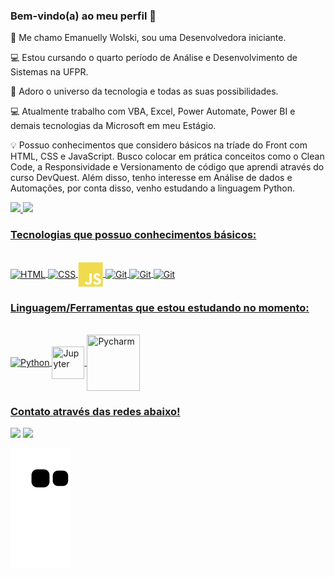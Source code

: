 ### Bem-vindo(a) ao meu perfil 🙂

📍 Me chamo Emanuelly Wolski, sou uma Desenvolvedora iniciante.

💻 Estou cursando o quarto período de Análise e Desenvolvimento de Sistemas na UFPR.

🚀 Adoro o universo da tecnologia e todas as suas possibilidades.

💻 Atualmente trabalho com VBA, Excel, Power Automate, Power BI e demais tecnologias da Microsoft em meu Estágio.

💡 Possuo conhecimentos que considero básicos na tríade do Front com HTML, CSS e JavaScript. Busco colocar em prática conceitos como o Clean Code, a Responsividade e Versionamento de código que aprendi através do curso DevQuest. Além disso, tenho interesse em Análise de dados e Automações, por conta disso, venho estudando a linguagem Python.
 <div>
  <a href="https://github.com/Emanuelly-Wolski">
  <img height="180em" src="https://github-readme-stats.vercel.app/api?username=Emanuelly-Wolski&show_icons=true&theme=tokyonight&include_all_commits=true&count_private=true"/>
  <img height="180em" src="https://github-readme-stats.vercel.app/api/top-langs/?username=Emanuelly-Wolski&layout=compact&langs_count=6&theme=tokyonight"/>
</div>
 
 ### Tecnologias que possuo conhecimentos básicos:
<div style="display: inline_block"><br>
  <img align="center" title="HTML"alt="HTML" height="40"width="40" src="https://cdn.jsdelivr.net/gh/devicons/devicon/icons/html5/html5-plain-wordmark.svg">
  <img align="center" title="CSS"alt="CSS" height="40"width="40" src="https://cdn.jsdelivr.net/gh/devicons/devicon/icons/css3/css3-plain-wordmark.svg">
  <img align="center" title="Javascript" alt="Javascript" height="40"width="40" src="https://raw.githubusercontent.com/devicons/devicon/master/icons/javascript/javascript-plain.svg">
  <img align="center" title="Git"alt="Git" height="44"width="44" src="https://cdn.jsdelivr.net/gh/devicons/devicon/icons/git/git-plain-wordmark.svg" />
  <img align="center" title="Vs Code"alt="Git" height="40"width="40" src="https://cdn.jsdelivr.net/gh/devicons/devicon/icons/vscode/vscode-original-wordmark.svg" />
  <img align="center" title="Figma"alt="Git" height="40"width="40"src="https://cdn.jsdelivr.net/gh/devicons/devicon/icons/figma/figma-original.svg" />
</div>
 
 ### Linguagem/Ferramentas que estou estudando no momento:
 <div style="display: inline_block"><br>
   <img align="center" title="Python"alt="Python" height="52"width="52"src="https://cdn.jsdelivr.net/gh/devicons/devicon/icons/python/python-original-wordmark.svg" />
   <img align="center" title="Jupyter" height="52"width="52"src="https://cdn.jsdelivr.net/gh/devicons/devicon/icons/jupyter/jupyter-original-wordmark.svg" />
   <img align="center" title="Pycharm" height="90"width="85"src="https://cdn.jsdelivr.net/gh/devicons/devicon/icons/pycharm/pycharm-original-wordmark.svg" />
</div>
 
  ### Contato através das redes abaixo!
 
<div> 

  <a href = "mailto:wolski.reserva@gmail.com"><img src="https://img.shields.io/badge/-Gmail-%23333?style=for-the-badge&logo=gmail&logoColor=white" target="_blank"></a>
  <a href="https://www.linkedin.com/in/emanuelly-wolski" target="_blank"><img src="https://img.shields.io/badge/-LinkedIn-%230077B5?style=for-the-badge&logo=linkedin&logoColor=white" target="_blank"></a> 
 
  ![Snake animation](https://github.com/Emanuelly-Wolski/Emanuelly-Wolski/blob/output/github-contribution-grid-snake.svg)

</div>
